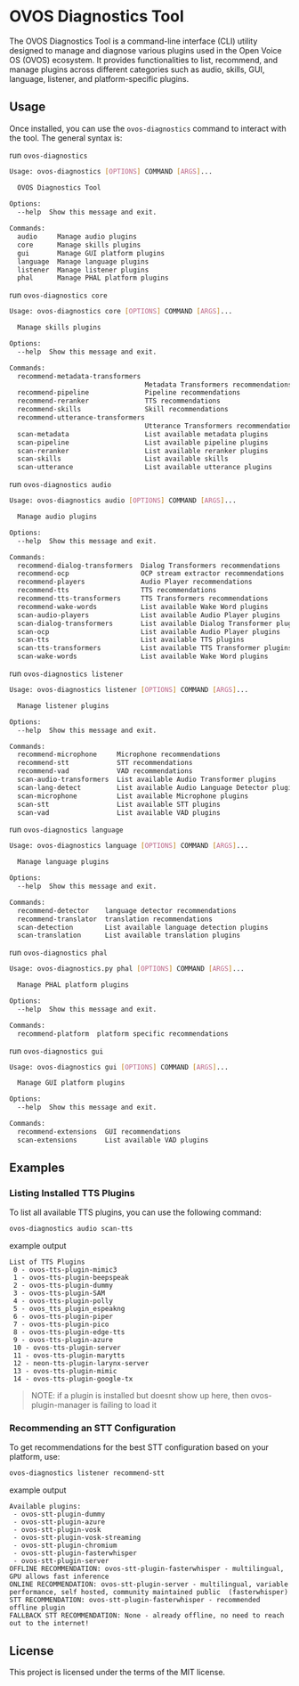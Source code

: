 # OVOS Diagnostics Tool

The OVOS Diagnostics Tool is a command-line interface (CLI) utility designed to manage and diagnose various plugins used in the Open Voice OS (OVOS) ecosystem. It provides functionalities to list, recommend, and manage plugins across different categories such as audio, skills, GUI, language, listener, and platform-specific plugins.

## Usage

Once installed, you can use the `ovos-diagnostics` command to interact with the tool. The general syntax is:

run `ovos-diagnostics`
```bash
Usage: ovos-diagnostics [OPTIONS] COMMAND [ARGS]...

  OVOS Diagnostics Tool
  
Options:
  --help  Show this message and exit.

Commands:
  audio     Manage audio plugins
  core      Manage skills plugins
  gui       Manage GUI platform plugins
  language  Manage language plugins
  listener  Manage listener plugins
  phal      Manage PHAL platform plugins
```

run `ovos-diagnostics core`
```bash
Usage: ovos-diagnostics core [OPTIONS] COMMAND [ARGS]...

  Manage skills plugins

Options:
  --help  Show this message and exit.

Commands:
  recommend-metadata-transformers
                                  Metadata Transformers recommendations
  recommend-pipeline              Pipeline recommendations
  recommend-reranker              TTS recommendations
  recommend-skills                Skill recommendations
  recommend-utterance-transformers
                                  Utterance Transformers recommendations
  scan-metadata                   List available metadata plugins
  scan-pipeline                   List available pipeline plugins
  scan-reranker                   List available reranker plugins
  scan-skills                     List available skills
  scan-utterance                  List available utterance plugins
```

run `ovos-diagnostics audio`
```bash
Usage: ovos-diagnostics audio [OPTIONS] COMMAND [ARGS]...

  Manage audio plugins

Options:
  --help  Show this message and exit.

Commands:
  recommend-dialog-transformers  Dialog Transformers recommendations
  recommend-ocp                  OCP stream extractor recommendations
  recommend-players              Audio Player recommendations
  recommend-tts                  TTS recommendations
  recommend-tts-transformers     TTS Transformers recommendations
  recommend-wake-words           List available Wake Word plugins
  scan-audio-players             List available Audio Player plugins
  scan-dialog-transformers       List available Dialog Transformer plugins
  scan-ocp                       List available Audio Player plugins
  scan-tts                       List available TTS plugins
  scan-tts-transformers          List available TTS Transformer plugins
  scan-wake-words                List available Wake Word plugins
```
run `ovos-diagnostics listener`
```bash
Usage: ovos-diagnostics listener [OPTIONS] COMMAND [ARGS]...

  Manage listener plugins

Options:
  --help  Show this message and exit.

Commands:
  recommend-microphone     Microphone recommendations
  recommend-stt            STT recommendations
  recommend-vad            VAD recommendations
  scan-audio-transformers  List available Audio Transformer plugins
  scan-lang-detect         List available Audio Language Detector plugins
  scan-microphone          List available Microphone plugins
  scan-stt                 List available STT plugins
  scan-vad                 List available VAD plugins
```


run `ovos-diagnostics language`
```bash
Usage: ovos-diagnostics language [OPTIONS] COMMAND [ARGS]...

  Manage language plugins

Options:
  --help  Show this message and exit.

Commands:
  recommend-detector    language detector recommendations
  recommend-translator  translation recommendations
  scan-detection        List available language detection plugins
  scan-translation      List available translation plugins

```
run `ovos-diagnostics phal`
```bash
Usage: ovos-diagnostics.py phal [OPTIONS] COMMAND [ARGS]...

  Manage PHAL platform plugins

Options:
  --help  Show this message and exit.

Commands:
  recommend-platform  platform specific recommendations
```


run `ovos-diagnostics gui`
```bash
Usage: ovos-diagnostics gui [OPTIONS] COMMAND [ARGS]...

  Manage GUI platform plugins

Options:
  --help  Show this message and exit.

Commands:
  recommend-extensions  GUI recommendations
  scan-extensions       List available VAD plugins
```

## Examples

### Listing Installed TTS Plugins

To list all available TTS plugins, you can use the following command:

```bash
ovos-diagnostics audio scan-tts
```
example output
```
List of TTS Plugins
 0 - ovos-tts-plugin-mimic3
 1 - ovos-tts-plugin-beepspeak
 2 - ovos-tts-plugin-dummy
 3 - ovos-tts-plugin-SAM
 4 - ovos-tts-plugin-polly
 5 - ovos_tts_plugin_espeakng
 6 - ovos-tts-plugin-piper
 7 - ovos-tts-plugin-pico
 8 - ovos-tts-plugin-edge-tts
 9 - ovos-tts-plugin-azure
 10 - ovos-tts-plugin-server
 11 - ovos-tts-plugin-marytts
 12 - neon-tts-plugin-larynx-server
 13 - ovos-tts-plugin-mimic
 14 - ovos-tts-plugin-google-tx
```

> NOTE: if a plugin is installed but doesnt show up here, then ovos-plugin-manager is failing to load it


### Recommending an STT Configuration

To get recommendations for the best STT configuration based on your platform, use:

```bash
ovos-diagnostics listener recommend-stt
```

example output
```
Available plugins:
 - ovos-stt-plugin-dummy
 - ovos-stt-plugin-azure
 - ovos-stt-plugin-vosk
 - ovos-stt-plugin-vosk-streaming
 - ovos-stt-plugin-chromium
 - ovos-stt-plugin-fasterwhisper
 - ovos-stt-plugin-server
OFFLINE RECOMMENDATION: ovos-stt-plugin-fasterwhisper - multilingual, GPU allows fast inference
ONLINE RECOMMENDATION: ovos-stt-plugin-server - multilingual, variable performance, self hosted, community maintained public  (fasterwhisper)
STT RECOMMENDATION: ovos-stt-plugin-fasterwhisper - recommended offline plugin
FALLBACK STT RECOMMENDATION: None - already offline, no need to reach out to the internet!
```

## License

This project is licensed under the terms of the MIT license.
